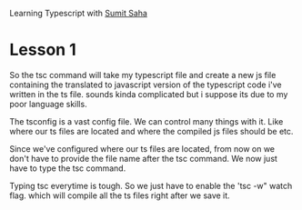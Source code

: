 Learning Typescript with [Sumit Saha](https://www.youtube.com/playlist?list=PLHiZ4m8vCp9PgOOjdyNpc6AoBmKNrp_u3)

# Lesson 1

So the tsc command will take my typescript file and create a new js file containing the translated to javascript version of the typescript code i've written in the ts file.
sounds kinda complicated but i suppose its due to my poor language skills.

The tsconfig is a vast config file. We can control many things with it. Like where our ts files are located and where the compiled js files should be etc.

Since we've configured where our ts files are located, from now on we don't have to provide the file name after the tsc command. We now just have to type the tsc command.

Typing tsc everytime is tough. So we just have to enable the 'tsc -w" watch flag. which will compile all the ts files right after we save it.
